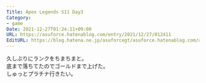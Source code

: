 ```yaml
---
Title: Apex Legends S11 Day3
Category:
- game
Date: 2021-12-27T01:24:11+09:00
URL: https://asuforce.hatenablog.com/entry/2021/12/27/012411
EditURL: https://blog.hatena.ne.jp/asuforcegt/asuforce.hatenablog.com/atom/entry/13574176438046513142
---
```


久しぶりにランクをちまちまと。  
底まで落ちてたのでゴールドまで上げた。  
しゅっとプラチナ行きたい。 
